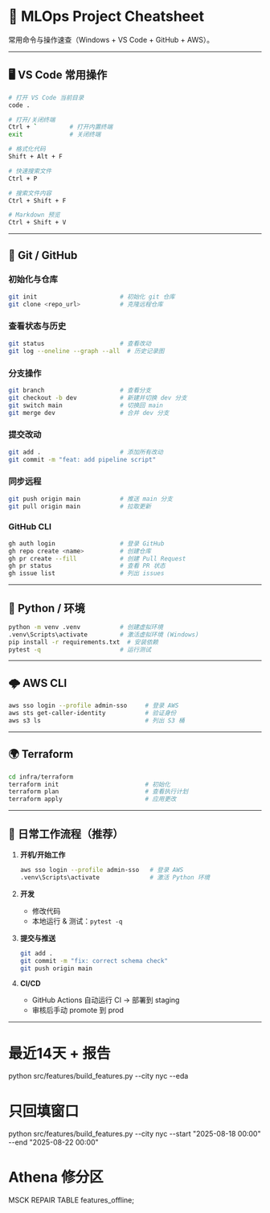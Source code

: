 # 🚀 MLOps Project Cheatsheet

常用命令与操作速查（Windows + VS Code + GitHub + AWS）。

---

## 🖥 VS Code 常用操作

```bash
# 打开 VS Code 当前目录
code .

# 打开/关闭终端
Ctrl + `         # 打开内置终端
exit             # 关闭终端

# 格式化代码
Shift + Alt + F

# 快速搜索文件
Ctrl + P

# 搜索文件内容
Ctrl + Shift + F

# Markdown 预览
Ctrl + Shift + V
```

---

## 🌱 Git / GitHub

### 初始化与仓库
```bash
git init                       # 初始化 git 仓库
git clone <repo_url>           # 克隆远程仓库
```

### 查看状态与历史
```bash
git status                     # 查看改动
git log --oneline --graph --all  # 历史记录图
```

### 分支操作
```bash
git branch                     # 查看分支
git checkout -b dev            # 新建并切换 dev 分支
git switch main                # 切换回 main
git merge dev                  # 合并 dev 分支
```

### 提交改动
```bash
git add .                      # 添加所有改动
git commit -m "feat: add pipeline script"
```

### 同步远程
```bash
git push origin main           # 推送 main 分支
git pull origin main           # 拉取更新
```

### GitHub CLI
```bash
gh auth login                  # 登录 GitHub
gh repo create <name>          # 创建仓库
gh pr create --fill            # 创建 Pull Request
gh pr status                   # 查看 PR 状态
gh issue list                  # 列出 issues
```

---

## 🐍 Python / 环境

```bash
python -m venv .venv           # 创建虚拟环境
.venv\Scripts\activate         # 激活虚拟环境 (Windows)
pip install -r requirements.txt  # 安装依赖
pytest -q                      # 运行测试
```

---

## 🌩 AWS CLI

```bash
aws sso login --profile admin-sso     # 登录 AWS
aws sts get-caller-identity           # 验证身份
aws s3 ls                             # 列出 S3 桶
```

---

## 🌍 Terraform

```bash
cd infra/terraform
terraform init                        # 初始化
terraform plan                        # 查看执行计划
terraform apply                       # 应用更改
```

---

## 📌 日常工作流程（推荐）

1. **开机/开始工作**
   ```bash
   aws sso login --profile admin-sso   # 登录 AWS
   .venv\Scripts\activate              # 激活 Python 环境
   ```

2. **开发**
   - 修改代码  
   - 本地运行 & 测试：`pytest -q`

3. **提交与推送**
   ```bash
   git add .
   git commit -m "fix: correct schema check"
   git push origin main
   ```

4. **CI/CD**
   - GitHub Actions 自动运行 CI → 部署到 staging  
   - 审核后手动 promote 到 prod  

---

# 最近14天 + 报告
python src/features/build_features.py --city nyc --eda

# 只回填窗口
python src/features/build_features.py --city nyc --start "2025-08-18 00:00" --end "2025-08-22 00:00"

# Athena 修分区
MSCK REPAIR TABLE features_offline;
